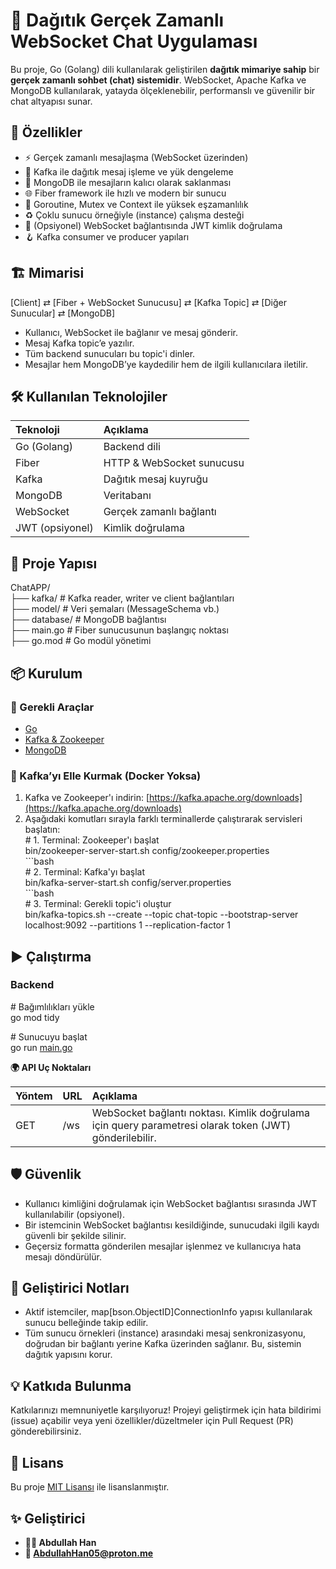 # **🧠 Dağıtık Gerçek Zamanlı WebSocket Chat Uygulaması**

Bu proje, Go (Golang) dili kullanılarak geliştirilen **dağıtık mimariye sahip** bir **gerçek zamanlı sohbet (chat) sistemidir**. WebSocket, Apache Kafka ve MongoDB kullanılarak, yatayda ölçeklenebilir, performanslı ve güvenilir bir chat altyapısı sunar.

## **🚀 Özellikler**

* ⚡ Gerçek zamanlı mesajlaşma (WebSocket üzerinden)  
* 🔄 Kafka ile dağıtık mesaj işleme ve yük dengeleme  
* 🧩 MongoDB ile mesajların kalıcı olarak saklanması  
* 🌐 Fiber framework ile hızlı ve modern bir sunucu  
* 🧵 Goroutine, Mutex ve Context ile yüksek eşzamanlılık  
* ♻️ Çoklu sunucu örneğiyle (instance) çalışma desteği  
* 🔐 (Opsiyonel) WebSocket bağlantısında JWT kimlik doğrulama  
* 🪝 Kafka consumer ve producer yapıları  

## **🏗️ Mimarisi**

\[Client\] ⇄ \[Fiber \+ WebSocket Sunucusu\] ⇄ \[Kafka Topic\] ⇄ \[Diğer Sunucular\] ⇄ \[MongoDB\]

* Kullanıcı, WebSocket ile bağlanır ve mesaj gönderir.  
* Mesaj Kafka topic’e yazılır.  
* Tüm backend sunucuları bu topic'i dinler.  
* Mesajlar hem MongoDB’ye kaydedilir hem de ilgili kullanıcılara iletilir.

## **🛠️ Kullanılan Teknolojiler**

| Teknoloji | Açıklama |
| :---- | :---- |
| Go (Golang) | Backend dili |
| Fiber | HTTP & WebSocket sunucusu |
| Kafka | Dağıtık mesaj kuyruğu |
| MongoDB | Veritabanı |
| WebSocket | Gerçek zamanlı bağlantı |
| JWT (opsiyonel) | Kimlik doğrulama |

## **📁 Proje Yapısı**

ChatAPP/  
├── kafka/      \# Kafka reader, writer ve client bağlantıları  
├── model/      \# Veri şemaları (MessageSchema vb.)  
├── database/   \# MongoDB bağlantısı  
├── main.go     \# Fiber sunucusunun başlangıç noktası  
├── go.mod      \# Go modül yönetimi  

## **📦 Kurulum**

### **🧰 Gerekli Araçlar**

* [Go](https://go.dev/dl/)  
* [Kafka & Zookeeper](https://kafka.apache.org/quickstart)  
* [MongoDB](https://www.mongodb.com/try/download/community)  

### **🔧 Kafka’yı Elle Kurmak (Docker Yoksa)**

1. Kafka ve Zookeeper'ı indirin: [https://kafka.apache.org/downloads](https://kafka.apache.org/downloads)  
2. Aşağıdaki komutları sırayla farklı terminallerde çalıştırarak servisleri başlatın:  
   \# 1\. Terminal: Zookeeper'ı başlat  
   bin/zookeeper-server-start.sh config/zookeeper.properties  
   \`\`\`bash  
   \# 2\. Terminal: Kafka'yı başlat  
   bin/kafka-server-start.sh config/server.properties  
   \`\`\`bash  
   \# 3\. Terminal: Gerekli topic'i oluştur  
   bin/kafka-topics.sh \--create \--topic chat-topic \--bootstrap-server localhost:9092 \--partitions 1 \--replication-factor 1

## **▶️ Çalıştırma**

### **Backend**

\# Bağımlılıkları yükle  
go mod tidy

\# Sunucuyu başlat  
go run [main.go](http://main.go)

**🌍 API Uç Noktaları**

| Yöntem | URL | Açıklama |
| :---- | :---- | :---- |
| GET | /ws | WebSocket bağlantı noktası. Kimlik doğrulama için query parametresi olarak token (JWT) gönderilebilir. |

## **🛡️ Güvenlik**

* Kullanıcı kimliğini doğrulamak için WebSocket bağlantısı sırasında JWT kullanılabilir (opsiyonel).  
* Bir istemcinin WebSocket bağlantısı kesildiğinde, sunucudaki ilgili kaydı güvenli bir şekilde silinir.  
* Geçersiz formatta gönderilen mesajlar işlenmez ve kullanıcıya hata mesajı döndürülür.

## **🧪 Geliştirici Notları**

* Aktif istemciler, map\[bson.ObjectID\]ConnectionInfo yapısı kullanılarak sunucu belleğinde takip edilir.  
* Tüm sunucu örnekleri (instance) arasındaki mesaj senkronizasyonu, doğrudan bir bağlantı yerine Kafka üzerinden sağlanır. Bu, sistemin dağıtık yapısını korur.

## **💡 Katkıda Bulunma**

Katkılarınızı memnuniyetle karşılıyoruz\! Projeyi geliştirmek için hata bildirimi (issue) açabilir veya yeni özellikler/düzeltmeler için Pull Request (PR) gönderebilirsiniz.

## **📜 Lisans**

Bu proje [MIT Lisansı](https://opensource.org/licenses/MIT) ile lisanslanmıştır.

## **✨ Geliştirici**

* **👨‍💻 Abdullah Han**  
* **📧 AbdullahHan05@proton.me**

